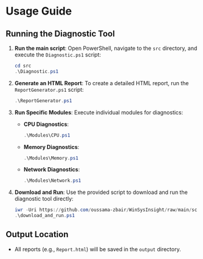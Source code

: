 
# Usage Guide

## Running the Diagnostic Tool

1. **Run the main script**:
   Open PowerShell, navigate to the `src` directory, and execute the `Diagnostic.ps1` script:
   ```powershell
   cd src
   .\Diagnostic.ps1
   ```

2. **Generate an HTML Report**:
   To create a detailed HTML report, run the `ReportGenerator.ps1` script:
   ```powershell
   .\ReportGenerator.ps1
   ```

3. **Run Specific Modules**:
   Execute individual modules for diagnostics:
   - **CPU Diagnostics**:
     ```powershell
     .\Modules\CPU.ps1
     ```
   - **Memory Diagnostics**:
     ```powershell
     .\Modules\Memory.ps1
     ```
   - **Network Diagnostics**:
     ```powershell
     .\Modules\Network.ps1
     ```

4. **Download and Run**:
   Use the provided script to download and run the diagnostic tool directly:
   ```powershell
   iwr -Uri https://github.com/oussama-zbair/WinSysInsight/raw/main/scripts/download_and_run.ps1 -OutFile download_and_run.ps1
   .\download_and_run.ps1
   ```

## Output Location

- All reports (e.g., `Report.html`) will be saved in the `output` directory.
